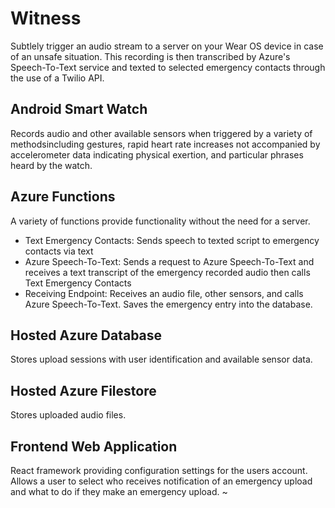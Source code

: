 # Witness
Subtlely trigger an audio stream to a server on your Wear OS device in case of an unsafe situation. This recording is then transcribed by Azure's Speech-To-Text service and texted to selected emergency contacts through the use of a Twilio API.
## Android Smart Watch
Records audio and other available sensors when triggered by a variety of methodsincluding gestures, rapid heart rate increases not accompanied by accelerometer data indicating physical exertion, and particular phrases heard by the watch.
## Azure Functions
A variety of functions provide functionality without the need for a server.

* Text Emergency Contacts: Sends speech to texted script to emergency contacts via text
* Azure Speech-To-Text: Sends a request to Azure Speech-To-Text and receives a text transcript of the emergency recorded audio then calls Text Emergency Contacts
* Receiving Endpoint: Receives an audio file, other sensors, and calls Azure Speech-To-Text. Saves the emergency entry into the database.
## Hosted Azure Database
Stores upload sessions with user identification and available sensor data.
## Hosted Azure Filestore
Stores uploaded audio files.
## Frontend Web Application
React framework providing configuration settings for the users account. Allows a user to select who receives notification of an emergency upload and what to do if they make an emergency upload.
~                                  
